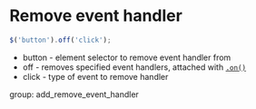 # Remove event handler

```javascript
$('button').off('click');
```

- button - element selector to remove event handler from
- off - removes specified event handlers, attached with [```.on()```](/jquery/add_event_handler)
- click - type of event to remove handler

group: add_remove_event_handler
